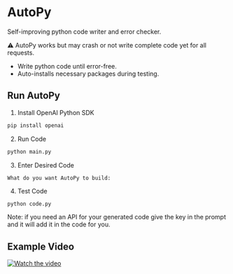 # AutoPy

Self-improving python code writer and error checker.

⚠️ AutoPy works but may crash or not write complete code yet for all requests.

- Write python code until error-free.
- Auto-installs necessary packages during testing.

## Run AutoPy

1. Install OpenAI Python SDK

```python
pip install openai
```

2. Run Code

```bash
python main.py
```

3. Enter Desired Code

```
What do you want AutoPy to build:
```

4. Test Code

```bash
python code.py
```

Note: if you need an API for your generated code give the key in the prompt and it will add it in the code for you.

## Example Video

[![Watch the video](https://i.ytimg.com/vi/-o1XOOskJ6k/hqdefault.jpg?sqp=-oaymwEjCNACELwBSFryq4qpAxUIARUAAAAAGAElAADIQj0AgKJDeAE=&rs=AOn4CLAbh3IHU0jVXRtogqlznUhTZLWxVQ)](https://youtu.be/-o1XOOskJ6k)
